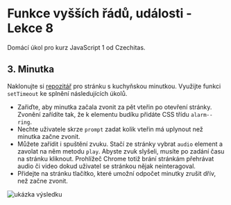 # Funkce vyšších řádů, události - Lekce 8

Domácí úkol pro kurz JavaScript 1 od Czechitas.

## 3. Minutka

Naklonujte si [repozitář](https://github.com/Czechitas-podklady-WEB/minutka-zadani) pro stránku s kuchyňskou minutkou. Využijte funkci `setTimeout` ke splnění následujících úkolů.

- Zařiďte, aby minutka začala zvonit za pět vteřin po otevření stránky. Zvonění zařídíte tak, že k elementu budíku přidáte CSS třídu `alarm--ring`.
- Nechte uživatele skrze `prompt` zadat kolik vteřin má uplynout než minutka začne zvonit.
- Můžete zařídit i spuštění zvuku. Stačí ze stránky vybrat `audio` element a zavolat na něm metodu `play`. Abyste zvuk slyšeli, musíte po zadání času na stránku kliknout. Prohlížeč Chrome totiž brání stránkám přehrávat audio či video dokud uživatel se stránkou nějak neinteragoval.
- Přidejte na stránku tlačítko, které umožní odpočet minutky zrušit dřív, než začne zvonit.

![ukázka výsledku](https://kodim.cz/cms/assets/kurzy/javascript-vyuka/js-1/hof-udalosti/ulozky-na-doma/cvdoma%3Eminutka/ukazka.gif)